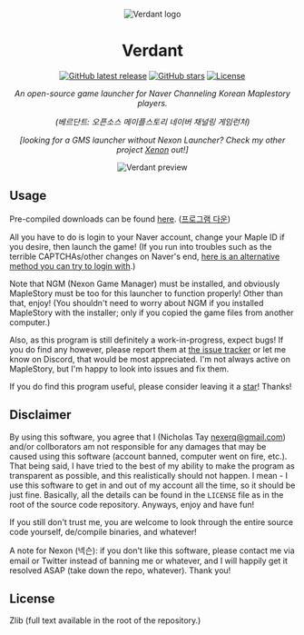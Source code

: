 <div align="center">

![Verdant logo](verdant.png)

# Verdant

[![GitHub latest release](https://img.shields.io/github/release-pre/NexerqDev/Verdant.svg)](https://github.com/NexerqDev/Verdant/releases) [![GitHub stars](https://img.shields.io/github/stars/NexerqDev/Verdant.svg)](https://github.com/NexerqDev/Verdant/stargazers) [![License](https://img.shields.io/badge/license-Zlib-green.svg)](https://github.com/NexerqDev/Verdant/blob/master/LICENSE) 

*An open-source game launcher for Naver Channeling Korean Maplestory players.*

*(베르단트: 오픈소스 메이플스토리 네이버 채널링 게임런처)*

*[looking for a GMS launcher without Nexon Launcher? Check my other project [Xenon](https://github.com/NexerqDev/Xenon) out!]*

![Verdant preview](https://miku.s-ul.eu/FlaXG4E6.png)

</div>

## Usage
Pre-compiled downloads can be found [here](https://github.com/NexerqDev/Verdant/releases). ([프로그램 다운](https://github.com/NexerqDev/Verdant/releases))

All you have to do is login to your Naver account, change your Maple ID if you desire, then launch the game! (If you run into troubles such as the terrible CAPTCHAs/other changes on Naver's end, [here is an alternative method you can try to login with](https://github.com/NexerqDev/Verdant/blob/master/other/alternate_login_method.md).)

Note that NGM (Nexon Game Manager) must be installed, and obviously MapleStory must be too for this launcher to function properly! Other than that, enjoy! (You shouldn't need to worry about NGM if you installed MapleStory with the installer; only if you copied the game files from another computer.)

Also, as this program is still definitely a work-in-progress, expect bugs! If you do find any however, please report them at [the issue tracker](https://github.com/NexerqDev/Verdant/issues) or let me know on Discord, that would be most appreciated. I'm not always active on MapleStory, but I'm happy to look into issues and fix them.

If you do find this program useful, please consider leaving it a [star](https://github.com/NexerqDev/Verdant/stargazers)! Thanks!

## Disclaimer
By using this software, you agree that I (Nicholas Tay <nexerq@gmail.com>) and/or collborators am not responsible for any damages that may be caused using this software (account banned, computer went on fire, etc.). That being said, I have tried to the best of my ability to make the program as transparent as possible, and this realistically should not happen. I mean - I use this software to get in and out of my account all the time, so it should be just fine. Basically, all the details can be found in the `LICENSE` file as in the root of the source code repository. Anyways, enjoy and have fun!

If you still don't trust me, you are welcome to look through the entire source code yourself, de/compile binaries, and whatever!

A note for Nexon (넥슨): if you don't like this software, please contact me via email or Twitter instead of banning me or whatever, and I will happily get it resolved ASAP (take down the repo, whatever). Thank you!

## License
Zlib (full text available in the root of the repository.)
